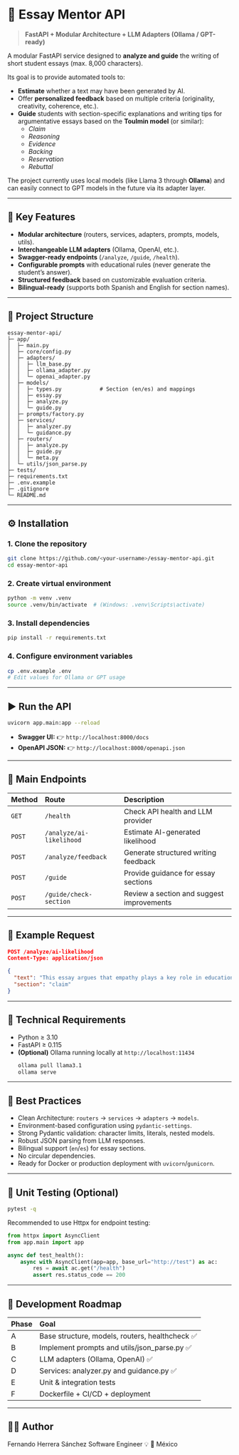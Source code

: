 # 🧠 Essay Mentor API

> **FastAPI + Modular Architecture + LLM Adapters (Ollama / GPT-ready)**

A modular FastAPI service designed to **analyze and guide** the writing of short student essays (max. 8,000 characters).

Its goal is to provide automated tools to:

  * **Estimate** whether a text may have been generated by AI.
  * Offer **personalized feedback** based on multiple criteria (originality, creativity, coherence, etc.).
  * **Guide** students with section-specific explanations and writing tips for argumentative essays based on the **Toulmin model** (or similar):
      * *Claim*
      * *Reasoning*
      * *Evidence*
      * *Backing*
      * *Reservation*
      * *Rebuttal*

The project currently uses local models (like Llama 3 through **Ollama**) and can easily connect to GPT models in the future via its adapter layer.

-----

## 🚀 Key Features

  * **Modular architecture** (routers, services, adapters, prompts, models, utils).
  * **Interchangeable LLM adapters** (Ollama, OpenAI, etc.).
  * **Swagger-ready endpoints** (`/analyze`, `/guide`, `/health`).
  * **Configurable prompts** with educational rules (never generate the student’s answer).
  * **Structured feedback** based on customizable evaluation criteria.
  * **Bilingual-ready** (supports both Spanish and English for section names).

-----

## 🧩 Project Structure

```
essay-mentor-api/
├─ app/
│  ├─ main.py
│  ├─ core/config.py
│  ├─ adapters/
│  │  ├─ llm_base.py
│  │  ├─ ollama_adapter.py
│  │  └─ openai_adapter.py
│  ├─ models/
│  │  ├─ types.py            # Section (en/es) and mappings
│  │  ├─ essay.py
│  │  ├─ analyze.py
│  │  └─ guide.py
│  ├─ prompts/factory.py
│  ├─ services/
│  │  ├─ analyzer.py
│  │  └─ guidance.py
│  ├─ routers/
│  │  ├─ analyze.py
│  │  ├─ guide.py
│  │  └─ meta.py
│  └─ utils/json_parse.py
├─ tests/
├─ requirements.txt
├─ .env.example
├─ .gitignore
└─ README.md
```

-----

## ⚙️ Installation

### 1\. Clone the repository

```bash
git clone https://github.com/<your-username>/essay-mentor-api.git
cd essay-mentor-api
```

### 2\. Create virtual environment

```bash
python -m venv .venv
source .venv/bin/activate  # (Windows: .venv\Scripts\activate)
```

### 3\. Install dependencies

```bash
pip install -r requirements.txt
```

### 4\. Configure environment variables

```bash
cp .env.example .env
# Edit values for Ollama or GPT usage
```

-----

## ▶️ Run the API

```bash
uvicorn app.main:app --reload
```

  * **Swagger UI:**
    👉 `http://localhost:8000/docs`
  * **OpenAPI JSON:**
    👉 `http://localhost:8000/openapi.json`

-----

## 🧠 Main Endpoints

| Method | Route | Description |
|:---|:---|:---|
| `GET` | `/health` | Check API health and LLM provider |
| `POST` | `/analyze/ai-likelihood` | Estimate AI-generated likelihood |
| `POST` | `/analyze/feedback` | Generate structured writing feedback |
| `POST` | `/guide` | Provide guidance for essay sections |
| `POST` | `/guide/check-section` | Review a section and suggest improvements |

-----

## 🧩 Example Request

```json
POST /analyze/ai-likelihood
Content-Type: application/json

{
  "text": "This essay argues that empathy plays a key role in education.",
  "section": "claim"
}
```

-----

## 🧰 Technical Requirements

  * Python $\ge$ 3.10
  * FastAPI $\ge$ 0.115
  * **(Optional)** Ollama running locally at `http://localhost:11434`
    ```bash
    ollama pull llama3.1
    ollama serve
    ```

-----

## 🧱 Best Practices

  * Clean Architecture: `routers` → `services` → `adapters` → `models`.
  * Environment-based configuration using `pydantic-settings`.
  * Strong Pydantic validation: character limits, literals, nested models.
  * Robust JSON parsing from LLM responses.
  * Bilingual support (`en`/`es`) for essay sections.
  * No circular dependencies.
  * Ready for Docker or production deployment with `uvicorn`/`gunicorn`.

-----

## 🧪 Unit Testing (Optional)

```bash
pytest -q
```

Recommended to use Httpx for endpoint testing:

```python
from httpx import AsyncClient
from app.main import app

async def test_health():
    async with AsyncClient(app=app, base_url="http://test") as ac:
        res = await ac.get("/health")
        assert res.status_code == 200
```

-----

## 🧭 Development Roadmap

| Phase | Goal |
|:------|:-----|
| A | Base structure, models, routers, healthcheck ✅ |
| B | Implement prompts and utils/json\_parse.py ✅ |
| C | LLM adapters (Ollama, OpenAI) ✅ |
| D | Services: analyzer.py and guidance.py ✅ |
| E | Unit & integration tests |
| F | Dockerfile + CI/CD + deployment |

-----

## 👨‍💻 Author

Fernando Herrera Sánchez
Software Engineer 💡
📍 México
